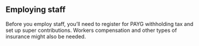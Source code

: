 ## Employing staff

Before you employ staff, you’ll need to register for PAYG withholding tax and set up super contributions. Workers compensation and other types of insurance might also be needed.
